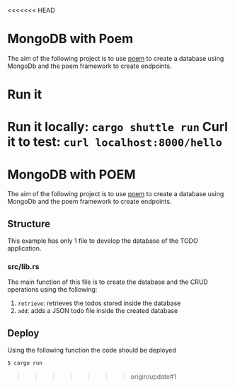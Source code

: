 <<<<<<< HEAD
# MongoDB with Poem
 The aim of the following project is to use [poem](https://docs.rs/poem/latest/poem/) to create a database using MongoDb and the poem framework to create endpoints.

# Run it
Run it locally: `cargo shuttle run`
Curl it to test: `curl localhost:8000/hello`
=======
# MongoDB with POEM 
 The aim of the following project is to use [poem](https://docs.rs/poem/latest/poem/) to create a database using MongoDb and the poem framework to create endpoints.

## Structure
 This example has only 1 file to develop the database of the TODO application.

### src/lib.rs

The main function of this file is to create the database and the CRUD operations using the following:

1. `retrieve`: retrieves the todos stored inside the database
2. `add`: adds a JSON todo file inside the created database


## Deploy
Using the following function the code should be deployed
```sh
$ cargo run
```
>>>>>>> origin/update#1




